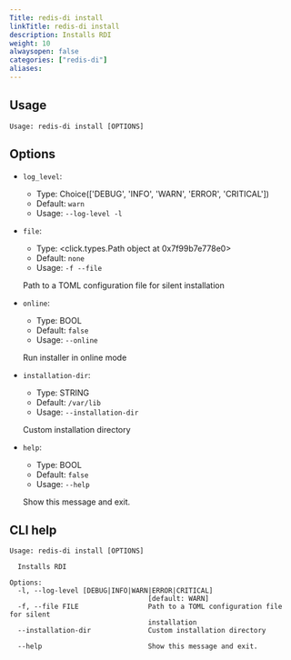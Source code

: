 ```yaml
---
Title: redis-di install
linkTitle: redis-di install
description: Installs RDI 
weight: 10
alwaysopen: false
categories: ["redis-di"]
aliases:
---
```


## Usage

```
Usage: redis-di install [OPTIONS]
```

## Options
* `log_level`: 
  * Type: Choice(['DEBUG', 'INFO', 'WARN', 'ERROR', 'CRITICAL']) 
  * Default: `warn`
  * Usage: `--log-level
-l`

  


* `file`: 
  * Type: <click.types.Path object at 0x7f99b7e778e0> 
  * Default: `none`
  * Usage: `-f
--file`

  Path to a TOML configuration file for silent installation


* `online`: 
  * Type: BOOL 
  * Default: `false`
  * Usage: `--online`

  Run installer in online mode

* `installation-dir`:
  * Type: STRING
  * Default: `/var/lib`
  * Usage: `--installation-dir`

  Custom installation directory

* `help`: 
  * Type: BOOL 
  * Default: `false`
  * Usage: `--help`

  Show this message and exit.



## CLI help

```
Usage: redis-di install [OPTIONS]

  Installs RDI

Options:
  -l, --log-level [DEBUG|INFO|WARN|ERROR|CRITICAL]
                                  [default: WARN]
  -f, --file FILE                 Path to a TOML configuration file for silent
                                  installation
  --installation-dir              Custom installation directory

  --help                          Show this message and exit.
```
